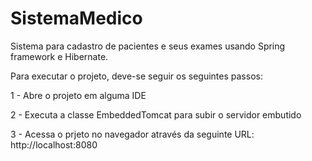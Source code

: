# SistemaMedico
Sistema para cadastro de pacientes e seus exames usando Spring framework e Hibernate.

Para executar o projeto, deve-se seguir os seguintes passos:  

1 - Abre o projeto em alguma IDE  

2 - Executa a classe EmbeddedTomcat para subir o servidor embutido  

3 - Acessa o prjeto no navegador através da seguinte URL: http://localhost:8080

